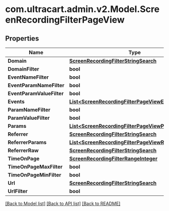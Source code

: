 
# com.ultracart.admin.v2.Model.ScreenRecordingFilterPageView

## Properties

Name | Type | Description | Notes
------------ | ------------- | ------------- | -------------
**Domain** | [**ScreenRecordingFilterStringSearch**](ScreenRecordingFilterStringSearch.md) |  | [optional] 
**DomainFilter** | **bool** |  | [optional] 
**EventNameFilter** | **bool** |  | [optional] 
**EventParamNameFilter** | **bool** |  | [optional] 
**EventParamValueFilter** | **bool** |  | [optional] 
**Events** | [**List&lt;ScreenRecordingFilterPageViewEvent&gt;**](ScreenRecordingFilterPageViewEvent.md) |  | [optional] 
**ParamNameFilter** | **bool** |  | [optional] 
**ParamValueFilter** | **bool** |  | [optional] 
**Params** | [**List&lt;ScreenRecordingFilterPageViewParam&gt;**](ScreenRecordingFilterPageViewParam.md) |  | [optional] 
**Referrer** | [**ScreenRecordingFilterStringSearch**](ScreenRecordingFilterStringSearch.md) |  | [optional] 
**ReferrerParams** | [**List&lt;ScreenRecordingFilterPageViewReferrerParam&gt;**](ScreenRecordingFilterPageViewReferrerParam.md) |  | [optional] 
**ReferrerRaw** | [**ScreenRecordingFilterStringSearch**](ScreenRecordingFilterStringSearch.md) |  | [optional] 
**TimeOnPage** | [**ScreenRecordingFilterRangeInteger**](ScreenRecordingFilterRangeInteger.md) |  | [optional] 
**TimeOnPageMaxFilter** | **bool** |  | [optional] 
**TimeOnPageMinFilter** | **bool** |  | [optional] 
**Url** | [**ScreenRecordingFilterStringSearch**](ScreenRecordingFilterStringSearch.md) |  | [optional] 
**UrlFilter** | **bool** |  | [optional] 

[[Back to Model list]](../README.md#documentation-for-models)
[[Back to API list]](../README.md#documentation-for-api-endpoints)
[[Back to README]](../README.md)

